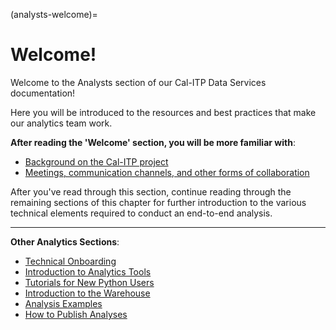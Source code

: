 (analysts-welcome)=
# Welcome!

Welcome to the Analysts section of our Cal-ITP Data Services documentation!

Here you will be introduced to the resources and best practices that make our analytics team work.

**After reading the 'Welcome' section, you will be more familiar with**:
* [Background on the Cal-ITP project](calitp-background)
* [Meetings, communication channels, and other forms of collaboration](how-we-work)

After you've read through this section, continue reading through the remaining sections of this chapter for further introduction to the various technical elements required to conduct an end-to-end analysis.

---

**Other Analytics Sections**:
* [Technical Onboarding](technical-onboarding)
* [Introduction to Analytics Tools](intro-analytics-tools)
* [Tutorials for New Python Users](beginner_analysts_tutorials)
* [Introduction to the Warehouse](intro-warehouse)
* [Analysis Examples](analysis-examples-overview)
* [How to Publish Analyses](publish-analyses)
